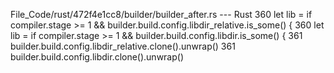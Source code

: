 File_Code/rust/472f4e1cc8/builder/builder_after.rs --- Rust
360                 let lib = if compiler.stage >= 1 && builder.build.config.libdir_relative.is_some() {                                                     360                 let lib = if compiler.stage >= 1 && builder.build.config.libdir.is_some() {
361                     builder.build.config.libdir_relative.clone().unwrap()                                                                                361                     builder.build.config.libdir.clone().unwrap()

